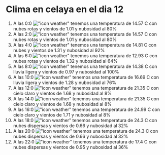 # Clima en celaya en el dia 12

1. A las 0:0 !["icon weather"](http://openweathermap.org/img/w/04n.png) tenemos una temperatura de 14.57 C con nubes rotas y  vientos de 1.01 y nubosidad al 80%
1. A las 2:0 !["icon weather"](http://openweathermap.org/img/w/04n.png) tenemos una temperatura de 14.57 C con nubes rotas y  vientos de 1.01 y nubosidad al 80%
1. A las 4:0 !["icon weather"](http://openweathermap.org/img/w/04n.png) tenemos una temperatura de 14.81 C con nubes y  vientos de 1.31 y nubosidad al 92%
1. A las 6:0 !["icon weather"](http://openweathermap.org/img/w/04n.png) tenemos una temperatura de 12.93 C con nubes rotas y  vientos de 1.32 y nubosidad al 64%
1. A las 8:0 !["icon weather"](http://openweathermap.org/img/w/10d.png) tenemos una temperatura de 14.38 C con lluvia ligera y  vientos de 0.97 y nubosidad al 100%
1. A las 10:0 !["icon weather"](http://openweathermap.org/img/w/10d.png) tenemos una temperatura de 16.69 C con lluvia ligera y  vientos de 1.28 y nubosidad al 76%
1. A las 12:0 !["icon weather"](http://openweathermap.org/img/w/02d.png) tenemos una temperatura de 21.35 C con cielo claro y  vientos de 1.68 y nubosidad al 8%
1. A las 14:0 !["icon weather"](http://openweathermap.org/img/w/02d.png) tenemos una temperatura de 21.35 C con cielo claro y  vientos de 1.68 y nubosidad al 8%
1. A las 16:0 !["icon weather"](http://openweathermap.org/img/w/02d.png) tenemos una temperatura de 24.99 C con cielo claro y  vientos de 1.71 y nubosidad al 8%
1. A las 18:0 !["icon weather"](http://openweathermap.org/img/w/03d.png) tenemos una temperatura de 24.3 C con nubes dispersas y  vientos de 0.66 y nubosidad al 32%
1. A las 20:0 !["icon weather"](http://openweathermap.org/img/w/03n.png) tenemos una temperatura de 24.3 C con nubes dispersas y  vientos de 0.66 y nubosidad al 32%
1. A las 22:0 !["icon weather"](http://openweathermap.org/img/w/03n.png) tenemos una temperatura de 17.4 C con nubes dispersas y  vientos de 0.95 y nubosidad al 36%
